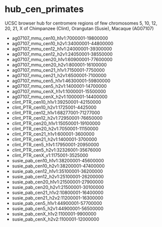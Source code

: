 # hub_cen_primates

UCSC browser hub for centromere regions of few chromosomes 5, 10, 12, 20, 21, X of Chimpanzee (Clint), Orangutan (Susie), Macaque (AG07107)

-  ag07107_mmu_cen10_h1v1:7000001-19800000
-  ag07107_mmu_cen10_h2v1:34000001-44800000
-  ag07107_mmu_cen12_h1v1:24000001-39300000
-  ag07107_mmu_cen12_h2v1:24050001-38550000
-  ag07107_mmu_cen20_h1v1:60900001-77600000
-  ag07107_mmu_cen20_h2v1:800001-16100000
-  ag07107_mmu_cen21_h1v1:7150001-7750000
-  ag07107_mmu_cen21_h2v1:6500001-7100000
-  ag07107_mmu_cen5_h1v1:46300001-59800000
-  ag07107_mmu_cen5_h2v1:1400001-14700000
-  ag07107_mmu_cenX_h1v1:1000001-15500000
-  ag07107_mmu_cenX_h2v1:1000001-14400000
-  clint_PTR_cen10_h1v1:39250001-42150000
-  clint_PTR_cen10_h2v1:1725001-4425000
-  clint_PTR_cen12_h1v1:68277001-71277000
-  clint_PTR_cen12_h2v1:72950001-76650000
-  clint_PTR_cen20_h1v1:15050001-19100000
-  clint_PTR_cen20_h2v1:7050001-11150000
-  clint_PTR_cen21_h1v1:600001-3600000
-  clint_PTR_cen21_h2v1:1400001-3700000
-  clint_PTR_cen5_h1v1:17950001-20950000
-  clint_PTR_cen5_h2v1:32326001-35676000
-  clint_PTR_cenX_v1:1175001-3525000
-  susie_pab_cen10_h1v1:38200001-45600000
-  susie_pab_cen10_h2v1:38200001-47400000
-  susie_pab_cen12_h1v1:35100001-36200000
-  susie_pab_cen12_h2v1:25100001-26200000
-  susie_pab_cen20_h1v1:21500001-27900000
-  susie_pab_cen20_h2v1:21500001-30100000
-  susie_pab_cen21_h1v2:10800001-16400000
-  susie_pab_cen21_h2v2:11200001-16300000
-  susie_pab_cen5_h1v1:44900001-57700000
-  susie_pab_cen5_h2v1:44900001-56500000
-  susie_pab_cenX_h1v2:1100001-9900000
-  susie_pab_cenX_h2v2:1100001-12000000

